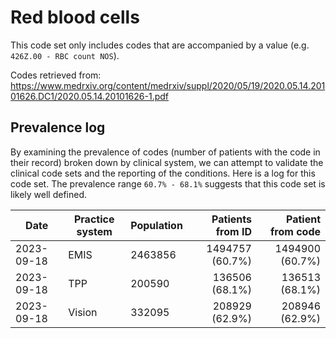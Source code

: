 # Red blood cells

This code set only includes codes that are accompanied by a value (e.g. `426Z.00 - RBC count NOS`).

Codes retrieved from: https://www.medrxiv.org/content/medrxiv/suppl/2020/05/19/2020.05.14.20101626.DC1/2020.05.14.20101626-1.pdf

## Prevalence log

By examining the prevalence of codes (number of patients with the code in their record) broken down by clinical system, we can attempt to validate the clinical code sets and the reporting of the conditions. Here is a log for this code set. The prevalence range `60.7% - 68.1%` suggests that this code set is likely well defined.

| Date       | Practice system | Population | Patients from ID | Patient from code |
| ---------- | --------------- | ---------- | ---------------: | ----------------: |
| 2023-09-18 | EMIS | 2463856 | 1494757 (60.7%) | 1494900 (60.7%) | 
| 2023-09-18 | TPP | 200590 | 136506 (68.1%) | 136513 (68.1%) | 
| 2023-09-18 | Vision | 332095 | 208929 (62.9%) | 208946 (62.9%) | 

